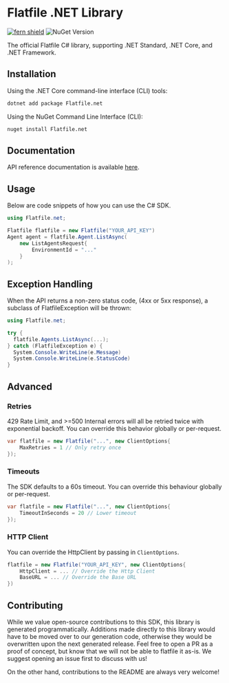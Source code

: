 # Flatfile .NET Library

[![fern shield](https://img.shields.io/badge/%F0%9F%8C%BF-SDK%20generated%20by%20Fern-brightgreen)](https://github.com/fern-api/fern)
![NuGet Version](https://img.shields.io/nuget/v/Flatfile.net)


The official Flatfile C# library, supporting .NET Standard, .NET Core, and .NET Framework.

## Installation

Using the .NET Core command-line interface (CLI) tools:

```sh
dotnet add package Flatfile.net
```

Using the NuGet Command Line Interface (CLI):

```sh
nuget install Flatfile.net
```

## Documentation

API reference documentation is available [here](https://flatfile.com/docs/overview).

## Usage

Below are code snippets of how you can use the C# SDK.

```csharp
using Flatfile.net;

Flatfile flatfile = new Flatfile("YOUR_API_KEY")
Agent agent = flatfile.Agent.ListAsync(
    new ListAgentsRequest{
        EnvironmentId = "..."
    }
);
```

## Exception Handling
When the API returns a non-zero status code, (4xx or 5xx response),
a subclass of FlatfileException will be thrown:

```csharp
using Flatfile.net;

try {
  flatfile.Agents.ListAsync(...);
} catch (FlatfileException e) {
  System.Console.WriteLine(e.Message)
  System.Console.WriteLine(e.StatusCode)
}
```

## Advanced

### Retries
429 Rate Limit, and >=500 Internal errors will all be
retried twice with exponential backoff. You can override this behavior
globally or per-request.

```csharp
var flatfile = new Flatfile("...", new ClientOptions{
    MaxRetries = 1 // Only retry once
});
```

### Timeouts
The SDK defaults to a 60s timeout. You can override this behaviour
globally or per-request.

```csharp
var flatfile = new Flatfile("...", new ClientOptions{
    TimeoutInSeconds = 20 // Lower timeout
});
```

### HTTP Client
You can override the HttpClient by passing in `ClientOptions`.

```csharp
flatfile = new Flatfile("YOUR_API_KEY", new ClientOptions{
    HttpClient = ... // Override the Http Client
    BaseURL = ... // Override the Base URL
})
```

## Contributing
While we value open-source contributions to this SDK, this library
is generated programmatically. Additions made directly to this library
would have to be moved over to our generation code, otherwise they would
be overwritten upon the next generated release. Feel free to open a PR as a
proof of concept, but know that we will not be able to flatfile it as-is.
We suggest opening an issue first to discuss with us!

On the other hand, contributions to the README are always very welcome!
